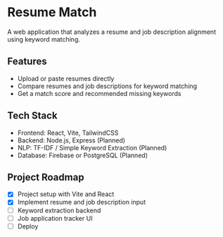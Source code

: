 # Resume Match

A web application that analyzes a resume and job description alignment using keyword matching.

## Features
- Upload or paste resumes directly
- Compare resumes and job descriptions for keyword matching
- Get a match score and recommended missing keywords

## Tech Stack
- Frontend: React, Vite, TailwindCSS
- Backend: Node.js, Express (Planned)
- NLP: TF-IDF / Simple Keyword Extraction (Planned)
- Database: Firebase or PostgreSQL (Planned)

## Project Roadmap 
- [x] Project setup with Vite and React
- [x] Implement resume and job description input
- [ ] Keyword extraction backend
- [ ] Job application tracker UI
- [ ] Deploy
